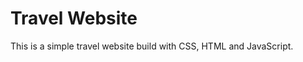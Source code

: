 Travel Website
==============

This is a simple travel website build with CSS, HTML and JavaScript.
